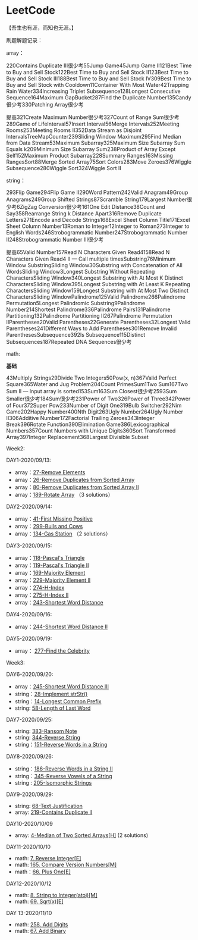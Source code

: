 # LeetCode



【吾生也有涯，而知也无涯。】

刷题解题记录：

array：

220Contains Duplicate III很少考55Jump Game45Jump Game II121Best Time to Buy and Sell Stock122Best Time to Buy and Sell Stock II123Best Time to Buy and Sell Stock III188Best Time to Buy and Sell Stock IV309Best Time to Buy and Sell Stock with Cooldown11Container With Most Water42Trapping Rain Water334Increasing Triplet Subsequence128Longest Consecutive Sequence164Maximum GapBucket287Find the Duplicate Number135Candy很少考330Patching Array很少考

提高321Create Maximum Number很少考327Count of Range Sum很少考289Game of LifeInterval57Insert Interval56Merge Intervals252Meeting Rooms253Meeting Rooms II352Data Stream as Disjoint IntervalsTreeMapCounter239Sliding Window Maximum295Find Median from Data Stream53Maximum Subarray325Maximum Size Subarray Sum Equals k209Minimum Size Subarray Sum238Product of Array Except Self152Maximum Product Subarray228Summary Ranges163Missing RangesSort88Merge Sorted Array75Sort Colors283Move Zeroes376Wiggle Subsequence280Wiggle Sort324Wiggle Sort II



string：

293Flip Game294Flip Game II290Word Pattern242Valid Anagram49Group Anagrams249Group Shifted Strings87Scramble String179Largest Number很少考6ZigZag Conversion很少考161One Edit Distance38Count and Say358Rearrange String k Distance Apart316Remove Duplicate Letters271Encode and Decode Strings168Excel Sheet Column Title171Excel Sheet Column Number13Roman to Integer12Integer to Roman273Integer to English Words246Strobogrammatic Number247Strobogrammatic Number II248Strobogrammatic Number III很少考

提高65Valid Number157Read N Characters Given Read4158Read N Characters Given Read4 II — Call multiple timesSubstring76Minimum Window SubstringSliding Window30Substring with Concatenation of All WordsSliding Window3Longest Substring Without Repeating CharactersSliding Window340Longest Substring with At Most K Distinct CharactersSliding Window395Longest Substring with At Least K Repeating CharactersSliding Window159Longest Substring with At Most Two Distinct CharactersSliding WindowPalindrome125Valid Palindrome266Palindrome Permutation5Longest Palindromic Substring9Palindrome Number214Shortest Palindrome336Palindrome Pairs131Palindrome Partitioning132Palindrome Partitioning II267Palindrome Permutation IIParentheses20Valid Parentheses22Generate Parentheses32Longest Valid Parentheses241Different Ways to Add Parentheses301Remove Invalid ParenthesesSubsequence392Is Subsequence115Distinct Subsequences187Repeated DNA Sequences很少考



math:

**基础**

43Multiply Strings29Divide Two Integers50Pow(x, n)367Valid Perfect Square365Water and Jug Problem204Count PrimesSum1Two Sum167Two Sum II — Input array is sorted153Sum163Sum Closest很少考2593Sum Smaller很少考184Sum很少考231Power of Two326Power of Three342Power of Four372Super Pow233Number of Digit One319Bulb Switcher292Nim Game202Happy Number400Nth Digit263Ugly Number264Ugly Number II306Additive Number172Factorial Trailing Zeroes343Integer Break396Rotate Function390Elimination Game386Lexicographical Numbers357Count Numbers with Unique Digits360Sort Transformed Array397Integer Replacement368Largest Divisible Subset



Week2: 

DAY1-2020/09/13:

- array：[27-Remove Elements](https://leetcode.com/problems/remove-element/) 
- array：[26-Remove Duplicates from Sorted Array](https://leetcode.com/problems/remove-duplicates-from-sorted-array/) 
- array：[80-Remove Duplicates from Sorted Array II](https://leetcode.com/problems/remove-duplicates-from-sorted-array-ii/) 
- array：[189-Rotate Array](https://leetcode.com/problems/rotate-array/)  （3 solutions）

DAY2-2020/09/14:

- array：[41-First Missing Positive](https://leetcode.com/problems/first-missing-positive/)  
- array：[299-Bulls and Cows](https://leetcode.com/problems/bulls-and-cows/) 
- array：[134-Gas Station](https://leetcode.com/problems/gas-station/) （2 solutions）

DAY3-2020/09/15:

- array：[118-Pascal's Triangle](https://leetcode.com/problems/pascals-triangle/submissions/) 
- array：[119-Pascal's Triangle II](https://leetcode.com/problems/pascals-triangle-ii/) 
- array：[169-Majority Element](https://leetcode.com/problems/majority-element/) 
- array：[229-Majority Element II](https://leetcode.com/problems/majority-element-ii/) 
- array：[274-H-Index](https://leetcode.com/problems/h-index/) 
- array：[275-H-Index II](https://leetcode.com/problems/h-index-ii/) 
- array：[243-Shortest Word Distance](https://leetcode-cn.com/problems/shortest-word-distance/) 

DAY4-2020/09/16:

- array：[244-Shortest Word Distance II](https://leetcode-cn.com/problems/shortest-word-distance-ii/)

DAY5-2020/09/19:

- array： [277-Find the Celebrity](https://leetcode-cn.com/problems/find-the-celebrity/) 

Week3:

DAY6-2020/09/20:

- array：[245-Shortest Word Distance III](https://leetcode-cn.com/problems/shortest-word-distance-iii/) 
- string：[28-Implement strStr()](https://leetcode.com/problems/implement-strstr/solution/) 
- string：[14-Longest Common Prefix](https://leetcode-cn.com/problems/longest-common-prefix/) 
- string: [58-Length of Last Word](https://leetcode.com/problems/length-of-last-word/) 

DAY7-2020/09/25:

- string: [383-Ransom Note](https://leetcode.com/problems/ransom-note/) 
- string: [344-Reverse String](https://leetcode.com/problems/reverse-string/) 
- string：[151-Reverse Words in a String](https://leetcode.com/problems/reverse-words-in-a-string/) 

DAY8-2020/09/26:

- string：[186-Reverse Words in a String II](https://leetcode-cn.com/problems/reverse-words-in-a-string-ii/)  
- string：[345-Reverse Vowels of a String](https://leetcode.com/problems/reverse-vowels-of-a-string/) 
- string : [205-Isomorphic Strings](https://leetcode.com/problems/isomorphic-strings/) 

DAY9-2020/09/29:

- string: [68-Text Justification](https://leetcode.com/problems/text-justification/) 
- array: [219-Contains Duplicate II](https://leetcode.com/problems/contains-duplicate-ii/) 

DAY10-2020/10/09

- array: [4-Median of Two Sorted Arrays[H]](https://leetcode.com/problems/median-of-two-sorted-arrays/) (2 solutions)

DAY11-2020/10/10

- math: [7. Reverse Integer[E]](https://leetcode.com/problems/reverse-integer/) 
- math: [165. Compare Version Numbers[M]](https://leetcode.com/problems/compare-version-numbers/) 
- math：[66. Plus One[E]](https://leetcode.com/problems/plus-one/) 

DAY12-2020/10/12

- math: [8. String to Integer(atoi)[M]](https://leetcode.com/problems/string-to-integer-atoi/) 
- math: [69. Sqrt(x)[E]](https://leetcode.com/problems/sqrtx/) 

DAY 13-2020/11/10

- math: [258. Add Digits](https://leetcode.com/problems/add-digits/) 
- math: [67. Add Binary](https://leetcode.com/problems/add-binary/) 

